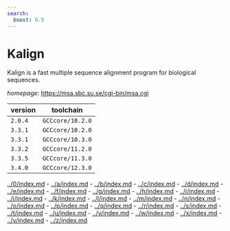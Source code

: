 ```yaml
---
search:
  boost: 0.5
---
```

# Kalign

Kalign is a fast multiple sequence alignment program for biological sequences.

*homepage*: <https://msa.sbc.su.se/cgi-bin/msa.cgi>

version | toolchain
--------|----------
``2.0.4`` | ``GCCcore/10.2.0``
``3.3.1`` | ``GCCcore/10.2.0``
``3.3.1`` | ``GCCcore/10.3.0``
``3.3.2`` | ``GCCcore/11.2.0``
``3.3.5`` | ``GCCcore/11.3.0``
``3.4.0`` | ``GCCcore/12.3.0``

[../0/index.md](0) - [../a/index.md](a) - [../b/index.md](b) - [../c/index.md](c) - [../d/index.md](d) - [../e/index.md](e) - [../f/index.md](f) - [../g/index.md](g) - [../h/index.md](h) - [../i/index.md](i) - [../j/index.md](j) - [../k/index.md](k) - [../l/index.md](l) - [../m/index.md](m) - [../n/index.md](n) - [../o/index.md](o) - [../p/index.md](p) - [../q/index.md](q) - [../r/index.md](r) - [../s/index.md](s) - [../t/index.md](t) - [../u/index.md](u) - [../v/index.md](v) - [../w/index.md](w) - [../x/index.md](x) - [../y/index.md](y) - [../z/index.md](z)

